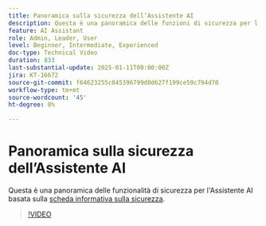 ```yaml
---
title: Panoramica sulla sicurezza dell’Assistente AI
description: Questa è una panoramica delle funzioni di sicurezza per l’Assistente AI in base alla scheda informativa sulla sicurezza.
feature: AI Assistant
role: Admin, Leader, User
level: Beginner, Intermediate, Experienced
doc-type: Technical Video
duration: 833
last-substantial-update: 2025-01-11T00:00:00Z
jira: KT-16672
source-git-commit: f64623255c045396799d0d627f199ce59c794d70
workflow-type: tm+mt
source-wordcount: '45'
ht-degree: 0%

---
```



# Panoramica sulla sicurezza dell’Assistente AI

Questa è una panoramica delle funzionalità di sicurezza per l&#39;Assistente AI basata sulla <a href="https://www.adobe.com/content/dam/cc/en/trust-center/ungated/whitepapers/experience-cloud/adobe-ai-assistant-in-aep-security-fact-sheet.pdf">scheda informativa sulla sicurezza</a>.

>[!VIDEO](https://video.tv.adobe.com/v/3441066/?learn=on&enablevpops)
